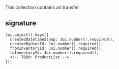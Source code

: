 This collection contains an transfer

## signature
```
Joi.object().keys({
  createdDatetimeStamp: Joi.number().required(),
  createdByUserId: Joi.number().required(),
  fromInventoryId: Joi.number().required(),
  toInventoryId: Joi.number().required(),
  <!-- TODO: ProductList -->
});
```